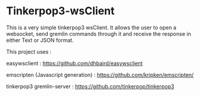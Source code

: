 Tinkerpop3-wsClient
===================

This is a very simple tinkerpop3 wsClient. It allows the user to open a websocket, send gremlin commands through it and receive the response in either Text or JSON format.

This project uses : 

easywsclient :
https://github.com/dhbaird/easywsclient

emscripten (Javascript generation) : 
https://github.com/kripken/emscripten/

tinkerpop3 gremlin-server :
https://github.com/tinkerpop/tinkerpop3
